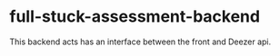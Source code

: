 # full-stuck-assessment-backend
This backend acts has an interface between the front and Deezer api.
